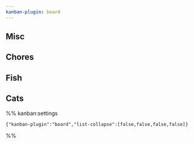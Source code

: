 ```yaml
---
kanban-plugin: board
---
```


## Misc



## Chores



## Fish



## Cats





%% kanban:settings
```
{"kanban-plugin":"board","list-collapse":[false,false,false,false]}
```
%%